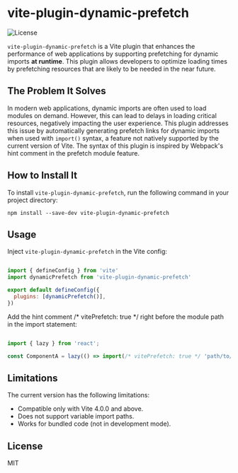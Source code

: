 # vite-plugin-dynamic-prefetch
![License](https://img.shields.io/badge/license-MIT-green)

`vite-plugin-dynamic-prefetch` is a Vite plugin that enhances the performance of web applications by supporting prefetching for dynamic imports **at runtime**. This plugin allows developers to optimize loading times by prefetching resources that are likely to be needed in the near future.

## The Problem It Solves
In modern web applications, dynamic imports are often used to load modules on demand. However, this can lead to delays in loading critical resources, negatively impacting the user experience. This plugin addresses this issue by automatically generating prefetch links for dynamic imports when used with `import()` syntax, a feature not natively supported by the current version of Vite. The syntax of this plugin is inspired by Webpack's hint comment in the prefetch module feature.


## How to Install It
To install `vite-plugin-dynamic-prefetch`, run the following command in your project directory:
```
npm install --save-dev vite-plugin-dynamic-prefetch
```

## Usage
Inject `vite-plugin-dynamic-prefetch` in the Vite config:
```js

import { defineConfig } from 'vite'
import dynamicPrefetch from 'vite-plugin-dynamic-prefetch'

export default defineConfig({
  plugins: [dynamicPrefetch()],
})
```
Add the hint comment /* vitePrefetch: true */ right before the module path in the import statement:
```js

import { lazy } from 'react';

const ComponentA = lazy(() => import(/* vitePrefetch: true */ 'path/to/ComponentA'))

```
## Limitations
The current version has the following limitations:
- Compatible only with Vite 4.0.0 and above.
- Does not support variable import paths.
- Works for bundled code (not in development mode).
## License
MIT
